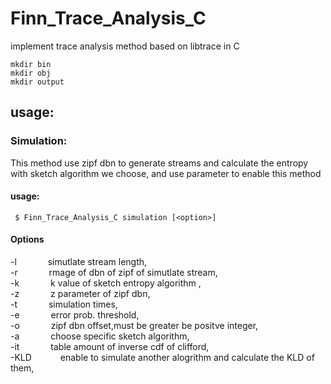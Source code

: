 # Finn_Trace_Analysis_C
implement trace analysis method based on libtrace in C  

```
mkdir bin
mkdir obj
mkdir output
```


## usage: 
 
### Simulation:  
This method use zipf dbn to generate streams and calculate the entropy with sketch algorithm we choose, and use parameter <simulation> to enable this method
#### usage:  
    
```
 $ Finn_Trace_Analysis_C simulation [<option>]
```
  
#### Options

-l <vlaue>&emsp;&emsp;&emsp;              simutlate stream length,  
-r <vlaue>&emsp;&emsp;&emsp;            rmage of dbn of zipf of simutlate stream,   
-k <vlaue>&emsp;&emsp;&emsp;           k value of sketch entropy algorithm ,  
-z <vlaue>&emsp;&emsp;&emsp;           z parameter of zipf dbn,  
-t <vlaue>&emsp;&emsp;&emsp;           simulation times,  
-e <vlaue>&emsp;&emsp;&emsp;          error prob. threshold,  
-o <vlaue>&emsp;&emsp;&emsp;           zipf dbn offset,must be greater be positve integer,  
-a <vlaue>&emsp;&emsp;&emsp;           choose specific sketch algorithm,  
-it <vlaue>&emsp;&emsp;&emsp;           table amount of inverse cdf of clifford,  
-KLD&emsp;&emsp;&emsp;                enable to simulate another alogrithm and calculate the KLD of them,     

